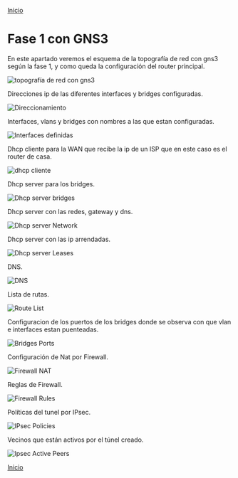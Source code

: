 [Inicio](https://franciscocadena.github.io/PI-Mikrotik/)

# Fase 1 con GNS3

En este apartado veremos el esquema de la topografía de red con gns3 según la fase 1, y como queda la configuración del router principal.

![topografía de red con gns3](./imagenesGNS3/fase1gns3.PNG "topografía de red con gns3")

Direcciones ip de las diferentes interfaces y bridges configuradas.

![Direccionamiento](./imagenesGNS3/direcciones.PNG "Direccionamiento")

Interfaces, vlans y bridges con nombres a las que estan configuradas.

![Interfaces definidas](./imagenesGNS3/interfaces.PNG "Interfaces definidas")

Dhcp cliente para la WAN que recibe la ip de un ISP que en este caso es el router de casa.

![dhcp cliente](./imagenesGNS3/dhcpcliente.PNG "dhcp cliente")

Dhcp server para los bridges.

![Dhcp server bridges](./imagenesGNS3/dhcpserver.PNG "Dhcp server bridges")

Dhcp server con las redes, gateway y dns.

![Dhcp server Network](./imagenesGNS3/dhcpserverredes.PNG "Dhcp server Network")

Dhcp server con las ip arrendadas.

![Dhcp server Leases](./imagenesGNS3/dhcpserverarrendada.PNG "Dhcp server Leases")

DNS.

![DNS](./imagenesGNS3/dns.PNG "DNS")

Lista de rutas.

![Route List](./imagenesGNS3/lista_de_rutas.PNG "Route List")

Configuracion de los puertos de los bridges donde se observa con que vlan e interfaces estan puenteadas.

![Bridges Ports](./imagenesGNS3/bridgesports.PNG "Bridges Ports")

Configuración de Nat por Firewall.

![Firewall NAT](./imagenesGNS3/firewallnat.PNG "Firewall NAT")

Reglas de Firewall.

![Firewall Rules](./imagenesGNS3/firewallreglas.PNG "Firewall Rules")

Políticas del tunel por IPsec.

![IPsec Policies](./imagenesGNS3/IPsecpolitica.PNG "IPsec Policies")

Vecinos que están activos por el túnel creado.

![Ipsec Active Peers](./imagenesGNS3/ipsecvecinoactivo.PNG "Ipsec Active Peers")

[Inicio](https://franciscocadena.github.io/PI-Mikrotik/)






